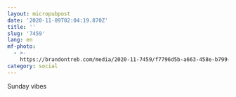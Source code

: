 ```yaml
---
layout: micropubpost
date: '2020-11-09T02:04:19.870Z'
title: ''
slug: '7459'
lang: en
mf-photo:
  - >-
    https://brandontreb.com/media/2020-11-7459/f7796d5b-a663-458e-b799-cd4b484625e4.jpeg
category: social
---
```

Sunday vibes
